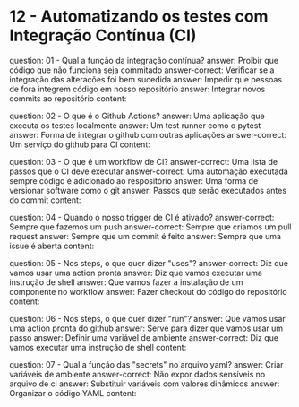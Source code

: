 # 12 - Automatizando os testes com Integração Contínua (CI)

<?quiz?>
question: 01 - Qual a função da integração contínua?
answer: Proibir que código que não funciona seja commitado
answer-correct: Verificar se a integração das alterações foi bem sucedida
answer: Impedir que pessoas de fora integrem código em nosso repositório
answer: Integrar novos commits ao repositório
content:
<?/quiz?>

<?quiz?>
question: 02 - O que é o Github Actions?
answer: Uma aplicação que executa os testes localmente
answer: Um test runner como o pytest
answer: Forma de integrar o github com outras aplicações
answer-correct: Um serviço do github para CI
content:
<?/quiz?>

<?quiz?>
question: 03 - O que é um workflow de CI?
answer-correct: Uma lista de passos que o CI deve executar
answer-correct: Uma automação executada sempre código é adicionado ao respositório
answer: Uma forma de versionar software como o git
answer: Passos que serão executados antes do commit
content:
<?/quiz?>

<?quiz?>
question: 04 - Quando o nosso trigger de CI é ativado?
answer-correct: Sempre que fazemos um push
answer-correct: Sempre que criamos um pull request
answer: Sempre que um commit é feito
answer: Sempre que uma issue é aberta
content:
<?/quiz?>

<?quiz?>
question: 05 - Nos steps, o que quer dizer "uses"?
answer-correct: Diz que vamos usar uma action pronta
answer: Diz que vamos executar uma instrução de shell
answer: Que vamos fazer a instalação de um componente no workflow
answer: Fazer checkout do código do repositório
content:
<?/quiz?>

<?quiz?>
question: 06 - Nos steps, o que quer dizer "run"?
answer: Que vamos usar uma action pronta do github
answer: Serve para dizer que vamos usar um passo
answer: Definir uma variável de ambiente
answer-correct: Diz que vamos executar uma instrução de shell
content:
<?/quiz?>

<?quiz?>
question: 07 - Qual a função das "secrets" no arquivo yaml?
answer: Criar variáveis de ambiente
answer-correct: Não expor dados sensíveis no arquivo de ci
answer: Substituir variáveis ​​com valores dinâmicos
answer: Organizar o código YAML
content:
<?/quiz?>
